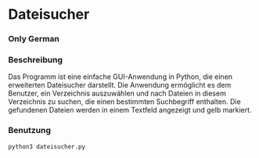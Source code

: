 # Dateisucher
### Only German

### Beschreibung
Das Programm ist eine einfache GUI-Anwendung in Python, die einen erweiterten Dateisucher darstellt.
Die Anwendung ermöglicht es dem Benutzer, ein Verzeichnis auszuwählen und nach Dateien in diesem Verzeichnis zu suchen, die einen bestimmten Suchbegriff enthalten.
Die gefundenen Dateien werden in einem Textfeld angezeigt und gelb markiert.


### Benutzung  
```bash
python3 dateisucher.py


```
